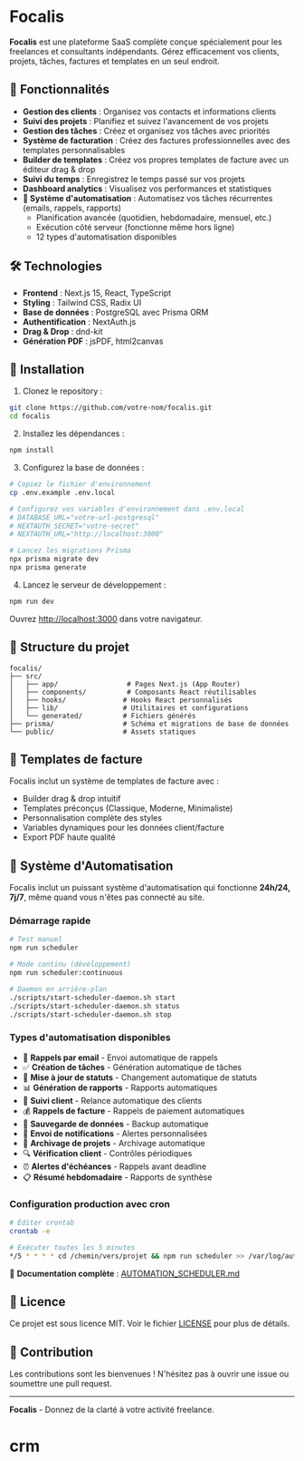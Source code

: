 # Focalis

**Focalis** est une plateforme SaaS complète conçue spécialement pour les freelances et consultants indépendants. Gérez efficacement vos clients, projets, tâches, factures et templates en un seul endroit.

## 🚀 Fonctionnalités

- **Gestion des clients** : Organisez vos contacts et informations clients
- **Suivi des projets** : Planifiez et suivez l'avancement de vos projets
- **Gestion des tâches** : Créez et organisez vos tâches avec priorités
- **Système de facturation** : Créez des factures professionnelles avec des templates personnalisables
- **Builder de templates** : Créez vos propres templates de facture avec un éditeur drag & drop
- **Suivi du temps** : Enregistrez le temps passé sur vos projets
- **Dashboard analytics** : Visualisez vos performances et statistiques
- **🤖 Système d'automatisation** : Automatisez vos tâches récurrentes (emails, rappels, rapports)
  - Planification avancée (quotidien, hebdomadaire, mensuel, etc.)
  - Exécution côté serveur (fonctionne même hors ligne)
  - 12 types d'automatisation disponibles

## 🛠️ Technologies

- **Frontend** : Next.js 15, React, TypeScript
- **Styling** : Tailwind CSS, Radix UI
- **Base de données** : PostgreSQL avec Prisma ORM
- **Authentification** : NextAuth.js
- **Drag & Drop** : dnd-kit
- **Génération PDF** : jsPDF, html2canvas

## 🚦 Installation

1. Clonez le repository :

```bash
git clone https://github.com/votre-nom/focalis.git
cd focalis
```

2. Installez les dépendances :

```bash
npm install
```

3. Configurez la base de données :

```bash
# Copiez le fichier d'environnement
cp .env.example .env.local

# Configurez vos variables d'environnement dans .env.local
# DATABASE_URL="votre-url-postgresql"
# NEXTAUTH_SECRET="votre-secret"
# NEXTAUTH_URL="http://localhost:3000"

# Lancez les migrations Prisma
npx prisma migrate dev
npx prisma generate
```

4. Lancez le serveur de développement :

```bash
npm run dev
```

Ouvrez [http://localhost:3000](http://localhost:3000) dans votre navigateur.

## 📁 Structure du projet

```
focalis/
├── src/
│   ├── app/                 # Pages Next.js (App Router)
│   ├── components/          # Composants React réutilisables
│   ├── hooks/              # Hooks React personnalisés
│   ├── lib/                # Utilitaires et configurations
│   └── generated/          # Fichiers générés
├── prisma/                 # Schéma et migrations de base de données
└── public/                 # Assets statiques
```

## 🎨 Templates de facture

Focalis inclut un système de templates de facture avec :

- Builder drag & drop intuitif
- Templates préconçus (Classique, Moderne, Minimaliste)
- Personnalisation complète des styles
- Variables dynamiques pour les données client/facture
- Export PDF haute qualité

## 🤖 Système d'Automatisation

Focalis inclut un puissant système d'automatisation qui fonctionne **24h/24, 7j/7**, même quand vous n'êtes pas connecté au site.

### Démarrage rapide

```bash
# Test manuel
npm run scheduler

# Mode continu (développement)
npm run scheduler:continuous

# Daemon en arrière-plan
./scripts/start-scheduler-daemon.sh start
./scripts/start-scheduler-daemon.sh status
./scripts/start-scheduler-daemon.sh stop
```

### Types d'automatisation disponibles

- 📧 **Rappels par email** - Envoi automatique de rappels
- ✅ **Création de tâches** - Génération automatique de tâches
- 🔄 **Mise à jour de statuts** - Changement automatique de statuts
- 📊 **Génération de rapports** - Rapports automatiques
- 👥 **Suivi client** - Relance automatique des clients
- 💰 **Rappels de facture** - Rappels de paiement automatiques
- 💾 **Sauvegarde de données** - Backup automatique
- 🔔 **Envoi de notifications** - Alertes personnalisées
- 📁 **Archivage de projets** - Archivage automatique
- 🔍 **Vérification client** - Contrôles périodiques
- ⏰ **Alertes d'échéances** - Rappels avant deadline
- 📋 **Résumé hebdomadaire** - Rapports de synthèse

### Configuration production avec cron

```bash
# Éditer crontab
crontab -e

# Exécuter toutes les 5 minutes
*/5 * * * * cd /chemin/vers/projet && npm run scheduler >> /var/log/automation.log 2>&1
```

📖 **Documentation complète** : [AUTOMATION_SCHEDULER.md](AUTOMATION_SCHEDULER.md)

## 📝 Licence

Ce projet est sous licence MIT. Voir le fichier [LICENSE](LICENSE) pour plus de détails.

## 🤝 Contribution

Les contributions sont les bienvenues ! N'hésitez pas à ouvrir une issue ou soumettre une pull request.

---

**Focalis** - Donnez de la clarté à votre activité freelance.
# crm
